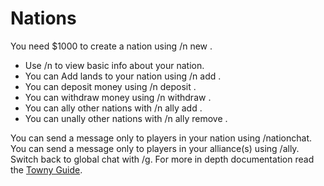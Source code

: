 # Nations

You need $1000 to create a nation using /n new <NationName>.
  - Use /n to view basic info about your nation.
  - You can Add lands to your nation using /n add <TownName>.
  - You can deposit money using /n deposit <amount>.
  - You can withdraw money using /n withdraw <amount>.
  - You can ally other nations with /n ally add <NationName>.
  - You can unally other nations with /n ally remove <NationName>.

You can send a message only to players in your nation using /nationchat.
You can send a message only to players in your alliance(s) using /ally.
Switch back to global chat with /g.
For more in depth documentation read the [Towny Guide](https://github.com/TownyAdvanced/Towny/wiki/How-Towny-Works).